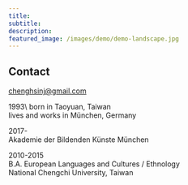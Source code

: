 ```yaml
---
title:
subtitle: 
description: 
featured_image: /images/demo/demo-landscape.jpg
---
```



Contact
-
chenghsinj@gmail.com




1993\ 
born in Taoyuan, Taiwan\
lives and works in München, Germany

2017-\
Akademie der Bildenden Künste München

2010-2015\
B.A. European Languages and Cultures / Ethnology\
National Chengchi University, Taiwan


